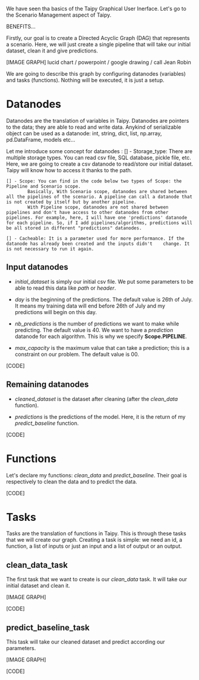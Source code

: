 We have seen tha basics of the Taipy Graphical User Inerface. Let's go to the Scenario Management aspect of Taipy.

BENEFITS...

Firstly, our goal is to create a Directed Acyclic Graph (DAG) that represents a scenario. Here, we will just create a single pipeline that will take our initial dataset, clean it and give predictions.

[IMAGE GRAPH] lucid chart / powerpoint / google drawing / call Jean Robin

We are going to describe this graph by configuring datanodes (variables) and tasks (functions). Nothing will be executed, it is just a setup.

# Datanodes

Datanodes are the translation of variables in Taipy. Datanodes are pointers to the data; they are able to read and write data. Anykind of serializable object can be used as a datanode: int, string, dict, list, np.array, pd.DataFrame, models etc...

Let me introduce some concept for datanodes :
    [] - Storage_type: There are multiple storage types. You can read csv file, SQL database, pickle file, etc.
            Here, we are going to create a csv datanode to read/store our initial dataset. Taipy will know how to access it thanks to the path.

    [] - Scope: You can find in the code below two types of Scope: the Pipeline and Scenario scope. 
            Basically, With Scenario scope, datanodes are shared between all the pipelines of the scenario. A pipeline can call a datanode that is not created by itself but by another pipeline.
            With Pipeline scope, datanodes are not shared between pipelines and don't have access to other datanodes from other pipelines. For example, here, I will have one 'predictions' datanode for each pipeline. So, if I add pipelines/algorithms, predictions will be all stored in different "predictions" datanodes.

    [] - Cacheable: It is a parameter used for more performance. If the datanode has already been created and the inputs didn't    change. It is not necessary to run it again.


## Input datanodes

- *initial_dataset* is simply our initial csv file. We put some parameters to be able to read this data like *path* or *header*. 

- *day* is the beginning of the predictions. The default value is 26th of July. It means my training data will end before 26th of July and my predictions will begin on this day.

- *nb_predictions* is the number of predictions we want to make while predicting. The default value is 40. We want to have a *prediction* datanode for each algorithm. This is why we specify **Scope.PIPELINE**. 

- *max_capacity* is the maximum value that can take a prediction; this is a constraint on our problem. The default value is 00.

[CODE]

## Remaining datanodes

- *cleaned_dataset* is the dataset after cleaning (after the *clean_data* function).

- *predictions* is the predictions of the model. Here, it is the return of my *predict_baseline* function.

[CODE]

# Functions

Let's declare my functions: *clean_data* and *predict_baseline*. Their goal is respectively to clean the data and to predict the data.

[CODE]

# Tasks

Tasks are the translation of functions in Taipy. This is through these tasks that we will create our graph. Creating a task is simple: we need an id, a function, a list of inputs or just an input and a list of output or an output.


## clean_data_task

The first task that we want to create is our *clean_data* task. It will take our initial dataset and clean it. 

[IMAGE GRAPH]

[CODE]

## predict_baseline_task

This task will take our cleaned dataset and predict according our parameters.

[IMAGE GRAPH]

[CODE]
